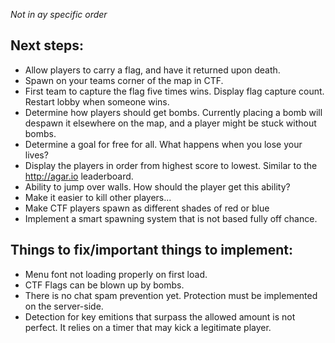*Not in ay specific order*

## Next steps:

- Allow players to carry a flag, and have it returned upon death.
- Spawn on your teams corner of the map in CTF.
- First team to capture the flag five times wins. Display flag capture count. Restart lobby when someone wins.
- Determine how players should get bombs. Currently placing a bomb will despawn it elsewhere on the map, and a player might be stuck without bombs.
- Determine a goal for free for all. What happens when you lose your lives?
- Display the players in order from highest score to lowest. Similar to the http://agar.io leaderboard.
- Ability to jump over walls. How should the player get this ability?
- Make it easier to kill other players...
- Make CTF players spawn as different shades of red or blue
- Implement a smart spawning system that is not based fully off chance.

## Things to fix/important things to implement:

- Menu font not loading properly on first load.
- CTF Flags can be blown up by bombs.
- There is no chat spam prevention yet. Protection must be implemented on the server-side.
- Detection for key emitions that surpass the allowed amount is not perfect. It relies on a timer that may kick a legitimate player.
